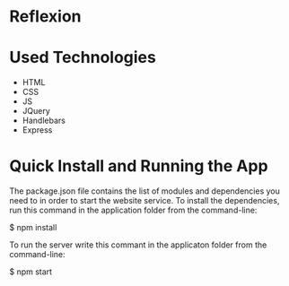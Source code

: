 # Reflexion

# Used Technologies

- HTML
- CSS
- JS
- JQuery
- Handlebars
- Express

# Quick Install and Running the App

The package.json file contains the list of modules and dependencies you need to in order to start the website service.
To install the dependencies, run this command in the application folder from the command-line:

$ npm install

To run the server write this commant in the applicaton folder from the command-line:

$ npm start
